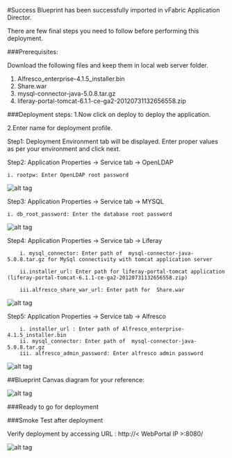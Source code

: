 #Success
Blueprint has been successfully imported in  vFabric Application Director. 

There are  few final steps you need to follow before performing this deployment.

###Prerequisites:

Download  the following files and keep them in local web server folder.

1. Alfresco_enterprise-4.1.5_installer.bin
2. Share.war
3. mysql-connector-java-5.0.8.tar.gz
4. liferay-portal-tomcat-6.1.1-ce-ga2-20120731132656558.zip
    


###Deployment steps:
1.Now click on deploy to deploy the application.

2.Enter name for deployment profile.

Step1: Deployment Environment tab will be displayed. Enter proper values as per your environment and click next.


Step2: Application Properties -> Service tab -> OpenLDAP

	i. rootpw: Enter OpenLDAP root password

![alt tag](https://raw.github.com/vmware-applicationdirector/solutions-import-beta/Liferay-OpenLDAP-MySql-Alfresco-App-Blueprint-50/Service-property-OpenLdap.png) 

Step3: Application Properties -> Service tab -> MYSQL
	
	i. db_root_password: Enter the database root password

![alt tag](https://raw.github.com/vmware-applicationdirector/solutions-import-beta/Liferay-OpenLDAP-MySql-Alfresco-App-Blueprint-50/Service-property-Mysql.png) 
	    
	    
Step4: Application Properties -> Service tab -> Liferay

	    i. mysql_connector: Enter path of  mysql-connector-java-5.0.8.tar.gz for MySql connectivity with tomcat application server 
	
	    ii.installer_url: Enter path for liferay-portal-tomcat application (liferay-portal-tomcat-6.1.1-ce-ga2-20120731132656558.zip)
	
	    iii.alfresco_share_war_url: Enter path for  Share.war
	    
![alt tag](https://raw.github.com/vmware-applicationdirector/solutions-import-beta/Liferay-OpenLDAP-MySql-Alfresco-App-Blueprint-50/Service-property-Liferay.png) 
	    
Step5: Application Properties -> Service tab -> Alfresco

	    i. installer_url : Enter path of Alfresco_enterprise-4.1.5_installer.bin
	    ii. mysql_connector: Enter path of  mysql-connector-java-5.0.8.tar.gz
	    iii. alfresco_admin_password: Enter alfresco admin password 

![alt tag](https://raw.github.com/vmware-applicationdirector/solutions-import-beta/Liferay-OpenLDAP-MySql-Alfresco-App-Blueprint-50/Service-property-Alfresco.png)
	
##Blueprint Canvas diagram for your reference: 

![alt tag](https://raw.github.com/vmware-applicationdirector/solutions-import-beta/Liferay-OpenLDAP-MySql-Alfresco-App-Blueprint-50/Blueprint-Canvas.png)

###Ready to go for deployment

###Smoke Test after deployment

Verify deployment by accessing URL : http://< WebPortal IP >:8080/

![alt tag](https://raw.github.com/vmware-applicationdirector/solutions-import-beta/Liferay-OpenLDAP-MySql-Alfresco-App-Blueprint-50/Smoke-test.png)



 








